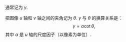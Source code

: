 通常记为 $\gamma$.

把图像 $u$ 轴和 $v$ 轴之间的夹角记为 $\theta$.
$\gamma$ 与 $\theta$ 的换算关系是：$$
\gamma = \alpha \cot\theta,
$$其中 $\alpha$ 是 $u$ 轴的尺度因子（以像素为单位）.